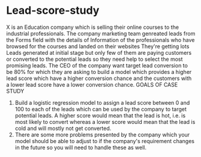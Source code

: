 # Lead-score-study
X is an Education company which is selling their online courses to the industrial professionals. The company marketing team genreated leads from the Forms field with the details of Information of the professionals who have browsed for the courses and landed on their websites They're getting lots Leads generated at initial stage but only few of them are paying customers or converted to the potential leads so they need help to select the most promising leads. The CEO of the company want target lead conversion to be 80% for which they are asking to build a model which provides a higher lead score which have a higher conversion chance and the customers with a lower lead score have a lower conversion chance.
GOALS OF CASE STUDY
1. Build a logistic regression model to assign a lead score between 0 and 100 to each of the leads which can be used by the company to target potential leads. A higher score would mean that the lead is hot, i.e. is most likely to convert whereas a lower score would mean that the lead is cold and will mostly not get converted.
2. There are some more problems presented by the company which your model should be able to adjust to if the company's requirement changes in the future so you will need to handle these as well.
